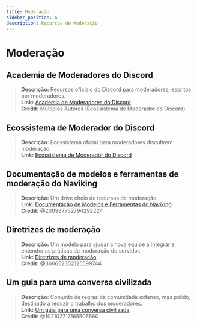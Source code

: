 ```yaml
---
title: Moderação
sidebar_position: 6
description: Recursos de Moderação
---
```


# Moderação

## **Academia de Moderadores do Discord**

> **Descrição:** Recursos oficiais do Discord para moderadores, escritos por moderadores.   <br/>
**Link:** [Academia de Moderadores do Discord](https://dis.gd/moderation)   <br/>
**Credit:** Múltiplos Autores (Ecossistema de Moderador do Discord)

## **Ecossistema de Moderador do Discord**

> **Descrição:** Ecossistema oficial para moderadores discutirem moderação.   <br/>
**Link:** [Ecossistema de Moderador do Discord](https://discord.com/blog/announcing-the-discord-moderator-academy-exam)

## **Documentação de modelos e ferramentas de moderação do Naviking**

> **Descrição:** Um drive cheio de recursos de moderação.   <br/>
**Link:** [Documentação de Modelos e Ferramentas do Naviking](https://drive.google.com/drive/folders/1vqdEEBqqCftZgMTkgqK8sKzxtdMANu4U)   <br/>
**Credit:** @200987752794292224

## **Diretrizes de moderação**

> **Descrição:** Um modelo para ajudar a nova equipe a integrar e entender as práticas de moderação do servidor.   <br/>
**Link:** [Diretrizes de moderação](https://staff-guidelines.super.site/)   <br/>
**Credit:** @366652352125599744

## **Um guia para uma conversa civilizada**

> **Descrição:** Conjunto de regras da comunidade extenso, mas polido, destinado a reduzir o trabalho dos moderadores.   <br/>
**Link:** [Um guia para uma conversa civilizada](https://conversation.guide/)   <br/>
**Credit:** @102102717165506560

